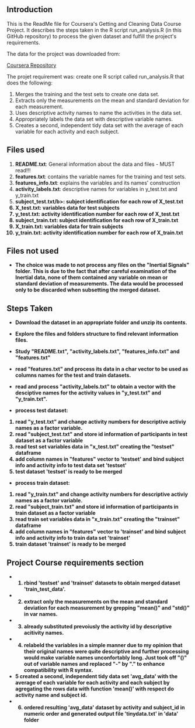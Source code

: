 ## Introduction

This is the ReadMe file for Coursera's Getting and Cleaning Data Course Project.
It describes the steps taken in the R script run_analysis.R (in this GitHub repository) to process the given dataset and fulfill the project's requirements.

The data for the project was downloaded from:

<a href="https://d396qusza40orc.cloudfront.net/getdata%2Fprojectfiles%2FUCI%20HAR%20Dataset.zip">Coursera Repository</a>

 The projet requirement was: create one R script called run_analysis.R that does the following: 

<ol>
<li>Merges the training and the test sets to create one data set.</li>
<li>Extracts only the measurements on the mean and standard deviation for each measurement.</li> 
<li>Uses descriptive activity names to name the activities in the data set.</li>
<li>Appropriately labels the data set with descriptive variable names.</li> 
<li>Creates a second, independent tidy data set with the average of each variable for each activity and each subject.</li> 
</ol>


## Files used

<ol>
<li><b>README.txt</b>: General information about the data and files - MUST read!!!</li>
<li><b>features.txt</b>: contains the variable names for the training and test sets.</li>
<li><b>features_info.txt</b>: explains the variables and its names' construction </li>
<li><b>activity_labels.txt</b>: descriptive names for variables in y_test.txt and y_train.txt</li>
<li><b>subject_test.txt/b>: subject identification for each row of X_test.txt</li>
<li><b>X_test.txt</b>: variables data for test subjects</li>
<li><b>y_test.txt</b>: activity identification number for each row of X_test.txt</li>
<li><b>subject_train.txt</b>: subject identification for each row of X_train.txt</li>
<li><b>X_train.txt</b>: variables data for train subjects</li>
<li><b>y_train.txt</b>: activity identification number for each row of X_train.txt</li>
</ol>

## Files not used

* The choice was made to not process any files on the "Inertial Signals" folder.
This is due to the fact that after careful examination of the Inertial data, none of them
contained any variable on mean or standard deviation of measurements. The data would be processed 
only to be discarded when subsetting the merged dataset.


## Steps Taken


* Download the dataset in an appropriate folder and unzip its contents.

* Explore the files and folders structure to find relevant information files.

* Study "README.txt", "activity_labels.txt", "features_info.txt" and "features.txt" 

* read "features.txt" and process its data in a char vector to be used as columns names for the test and train datasets.

* read  and process "activity_labels.txt" to obtain a vector with the desciptive names for the activity values in 
"y_test.txt" and "y_train.txt".

* process test dataset:
<ol>
<li>read "y_test.txt" and change activity numbers for descriptive activiy names as a factor variable.</li>
<li>read "subject_test.txt" and store id information of participants in test dataset as a factor variable </li> 
<li>read test set variables data in "x_test.txt" creating the "testset" dataframe</li>
<li>add column names in "features" vector to 'testset' and bind subject info and activity info to test data set 'testset'</li> 
<li>test dataset 'testset' is ready to be merged</li> 
</ol>

* process train dataset:
<ol>
<li>read "y_train.txt" and change activity numbers for descriptive activiy names as a factor variable.</li>
<li>read "subject_train.txt" and store id information of participants in train dataset as a factor variable </li> 
<li>read train set variables data in "x_train.txt" creating the "trainset" dataframe</li>
<li>add column names in "features" vector to 'trainset' and bind subject info and activity info to train data set 'trainset'</li> 
<li>train dataset 'trainset' is ready to be merged</li> 
</ol>

## Project Course requirements section

* 1. rbind 'testset' and 'trainset' datasets to obtain merged dataset 'train_test_data'.
* 2. extract only the measurements on the mean and standard deviation for each measurement by grepping "mean()" and "std()" in var names.
* 3. already substituted prevoiusly the activity id by descriptive acitivity names.
* 4. relabeld the variables in a simple manner due to my opinion that their original names were quite descriptive and further processing would make variable names unconfortably long. Just took off "()" out of variable names and replaced "-" by "." to enhance compatibility with R syntax.
* 5 created a second, independent tidy data set 'avg_data' with the average of each variable for each activity and each subject by agregating the rows data with function 'mean()' with respect do activity name and subject id. 
* 6. ordered resulting 'avg_data' dataset by activity and subject_id in numeric order and generated output file 'tinydata.txt' in 'data' folder 
